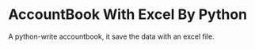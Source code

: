 # AccountBook With Excel By Python
 A python-write accountbook, it save the data with an excel file.
